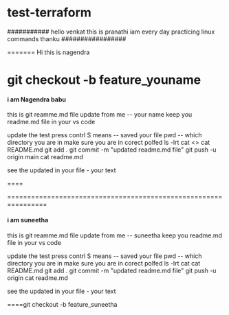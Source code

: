 # test-terraform
###########
hello venkat this is pranathi
iam every day practicing linux commands
thanku
#################


=======
Hi this is nagendra 

git checkout -b feature_youname
================================================================
#### i am Nagendra babu ####
this is git reamme.md file update from me -- your name
keep you readme.md file in your vs code

update  the test
press contrl S  means -- saved your file
pwd -- which directory you are in make sure you are in corect polfed 
ls -lrt
cat  <>
cat README.md
git add .
git commit -m "updated readme.md file"
git push -u origin  main
cat readme.md 

see the updated in your file  - your text 

====

================================================================
#### i am suneetha ####
this is git reamme.md file update from me -- suneetha
keep you readme.md file in your vs code

update  the test
press contrl S  means -- saved your file
pwd -- which directory you are in make sure you are in corect polfed 
ls -lrt
cat  <filename>
cat README.md
git add .
git commit -m "updated readme.md file"
git push -u origin  <Banrchname>
cat readme.md 

see the updated in your file  - your text 

====git checkout -b feature_suneetha


